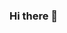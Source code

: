 ### Hi there 👋

<!--
**Anuj-Attri/Anuj-Attri** is a ✨ _special_ ✨ repository because its `README.md` (this file) appears on your GitHub profile.

- 🔭 I’m currently pursuing my B.Tech in Electronics & Electrical Engineering.
- 🌱 My domain of interest is Machine Learning & Programming Solutions.
- 👯 I’m looking to collaborate on Augmented Reality & Cyber-Security.
- 📫 Reach me through: anujattri01@gmail.com
-->
